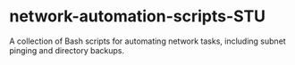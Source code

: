 # network-automation-scripts-STU
A collection of Bash scripts for automating network tasks, including subnet pinging and directory backups.
